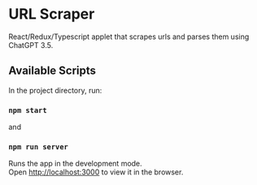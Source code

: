 # URL Scraper

React/Redux/Typescript applet that scrapes urls and parses them using ChatGPT 3.5. 


## Available Scripts

In the project directory, run:

### `npm start`

and

### `npm run server`

Runs the app in the development mode.\
Open [http://localhost:3000](http://localhost:3000) to view it in the browser.
